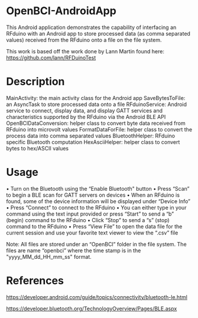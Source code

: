 OpenBCI-AndroidApp
==================
This Android application demonstrates the capability of interfacing an RFduino with an Android app to store processed data (as comma separated values) received from the RFduino onto a file on the file system.

This work is based off the work done by Lann Martin found here: https://github.com/lann/RFDuinoTest 

Description
===========
MainActivity: the main activity class for the Android app
SaveBytesToFile: an AsyncTask to store processed data onto a file
RFduinoService: Android service to connect, display data, and display GATT services and characteristics supported by the RFduino via the Android BLE API
OpenBCIDataConversion: helper class to convert byte data received from RFduino into microvolt values
FormatDataForFile: helper class to convert the process data into comma separated values
BluetoothHelper: RFduino specific Bluetooth computation
HexAsciiHelper: helper class to convert bytes to hex/ASCII values

Usage
=====
•	Turn on the Bluetooth using the “Enable Bluetooth" button
•	Press “Scan” to begin a BLE scan for GATT servers on devices
•	When an RFduino is found, some of the device information will be displayed under “Device Info”
•	Press “Connect” to connect to the RFduino
•	You can either type in your command using the text input provided or press “Start” to send a “b” (begin) command to the RFduino
•	Click “Stop” to send a “s” (stop) command to the RFduino
•	Press “View File” to open the data file for the current session and use your favorite text viewer to view the “.csv” file

Note: All files are stored under an “OpenBCI” folder in the file system. The files are name “openbci<timestamp>” where the time stamp is in the "yyyy_MM_dd_HH_mm_ss" format.

References
==========
https://developer.android.com/guide/topics/connectivity/bluetooth-le.html

https://developer.bluetooth.org/TechnologyOverview/Pages/BLE.aspx


